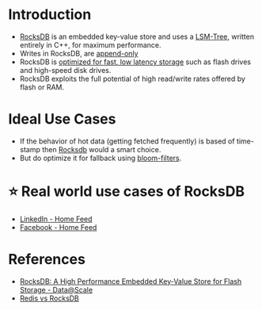 
# Introduction
- [RocksDB](http://rocksdb.org/) is an embedded key-value store and uses a [LSM-Tree](../../DataStructuresDB/LSMTree.md), written entirely in C++, for maximum performance.
- Writes in RocksDB, are [append-only](../../DataStructuresDB/AppendOnlyProperty.md)
- RocksDB is [optimized for fast, low latency storage](../../../0_SystemGlossaries/Scalability/LatencyThroughput.md) such as flash drives and high-speed disk drives. 
- RocksDB exploits the full potential of high read/write rates offered by flash or RAM.

# Ideal Use Cases
- If the behavior of hot data (getting fetched frequently) is based of time-stamp then [Rocksdb]() would a smart choice.
- But do optimize it for fallback using [bloom-filters](../../DataStructuresDB/LSMTree.md).

# :star: Real world use cases of RocksDB
- [LinkedIn - Home Feed](../../../13_TechStacksRealWorld/LinkedInTechStack.md)
- [Facebook - Home Feed](../../../13_TechStacksRealWorld/FacebookTechStack.md)

# References
- [RocksDB: A High Performance Embedded Key-Value Store for Flash Storage - Data@Scale](https://www.youtube.com/watch?v=V_C-T5S-w8g)
- [Redis vs RocksDB](https://stackoverflow.com/questions/31831706/redis-vs-rocksdb)